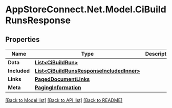# AppStoreConnect.Net.Model.CiBuildRunsResponse

## Properties

Name | Type | Description | Notes
------------ | ------------- | ------------- | -------------
**Data** | [**List&lt;CiBuildRun&gt;**](CiBuildRun.md) |  | 
**Included** | [**List&lt;CiBuildRunsResponseIncludedInner&gt;**](CiBuildRunsResponseIncludedInner.md) |  | [optional] 
**Links** | [**PagedDocumentLinks**](PagedDocumentLinks.md) |  | 
**Meta** | [**PagingInformation**](PagingInformation.md) |  | [optional] 

[[Back to Model list]](../README.md#documentation-for-models) [[Back to API list]](../README.md#documentation-for-api-endpoints) [[Back to README]](../README.md)

